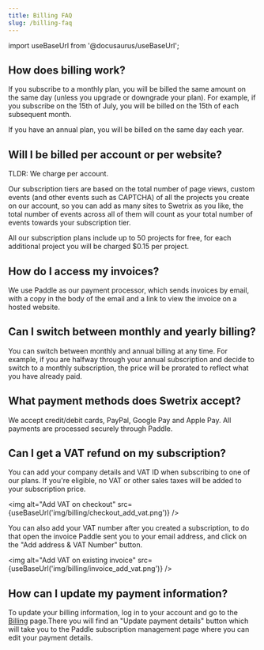 ```yaml
---
title: Billing FAQ
slug: /billing-faq
---
```


import useBaseUrl from '@docusaurus/useBaseUrl';

## How does billing work?
If you subscribe to a monthly plan, you will be billed the same amount on the same day (unless you upgrade or downgrade your plan). For example, if you subscribe on the 15th of July, you will be billed on the 15th of each subsequent month.

If you have an annual plan, you will be billed on the same day each year.

## Will I be billed per account or per website?
TLDR: We charge per account.

Our subscription tiers are based on the total number of page views, custom events (and other events such as CAPTCHA) of all the projects you create on our account, so you can add as many sites to Swetrix as you like, the total number of events across all of them will count as your total number of events towards your subscription tier.

All our subscription plans include up to 50 projects for free, for each additional project you will be charged $0.15 per project.

## How do I access my invoices?
We use Paddle as our payment processor, which sends invoices by email, with a copy in the body of the email and a link to view the invoice on a hosted website.

## Can I switch between monthly and yearly billing?
You can switch between monthly and annual billing at any time. For example, if you are halfway through your annual subscription and decide to switch to a monthly subscription, the price will be prorated to reflect what you have already paid.

## What payment methods does Swetrix accept?
We accept credit/debit cards, PayPal, Google Pay and Apple Pay. All payments are processed securely through Paddle.

## Can I get a VAT refund on my subscription?
You can add your company details and VAT ID when subscribing to one of our plans. If you're eligible, no VAT or other sales taxes will be added to your subscription price.

<img alt="Add VAT on checkout" src={useBaseUrl('img/billing/checkout_add_vat.png')} />

You can also add your VAT number after you created a subscription, to do that open the invoice Paddle sent you to your email address, and click on the "Add address & VAT Number" button. 

<img alt="Add VAT on existing invoice" src={useBaseUrl('img/billing/invoice_add_vat.png')} />

## How can I update my payment information?
To update your billing information, log in to your account and go to the [Billing](https://swetrix.com/billing) page.There you will find an "Update payment details" button which will take you to the Paddle subscription management page where you can edit your payment details.
